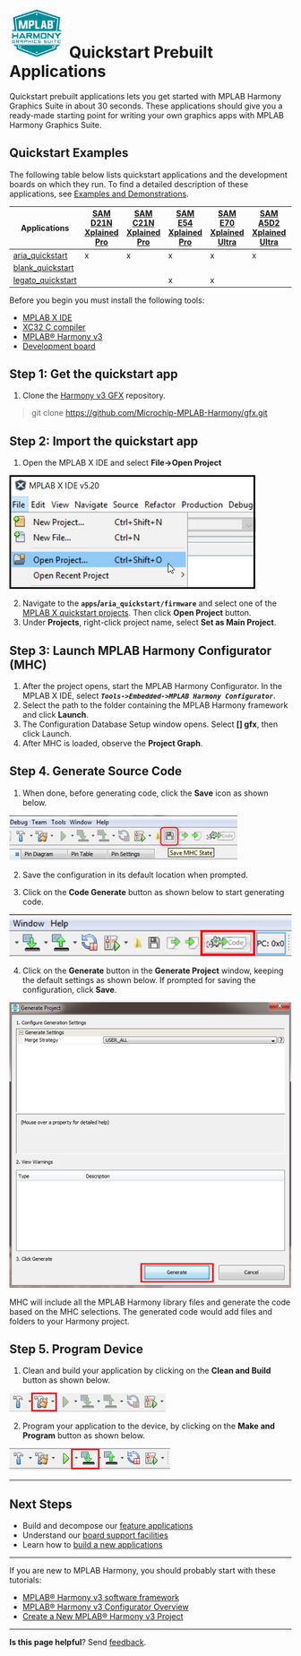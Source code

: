 # ![Microchip Technology](images/mhgs.png) Quickstart Prebuilt Applications

Quickstart prebuilt applications lets you get started with MPLAB Harmony Graphics Suite in about 30 seconds. These applications should give you a ready-made starting point for writing your own graphics apps with MPLAB Harmony Graphics Suite.

## Quickstart Examples

The following table below lists quickstart applications and the development boards on which they run. To find a detailed description of these applications, see [Examples and Demonstrations](https://microchip-mplab-harmony.github.io/gfx/00548.html).

| Applications | [SAM D21N Xplained Pro](https://www.microchip.com/DevelopmentTools/ProductDetails/ATSAMD21-XPRO) |[SAM C21N Xplained Pro](https://www.microchip.com/developmenttools/ProductDetails/PartNO/ATSAMC21-XPRO) | [SAM E54 Xplained Pro](https://www.microchip.com/developmenttools/ProductDetails/PartNO/ATSAME54-XPRO) | [SAM E70 Xplained Ultra](https://www.microchip.com/developmenttools/ProductDetails/PartNO/ATSAME70-XPLD) | [SAM A5D2 Xplained Ultra](https://www.microchip.com/developmenttools/ProductDetails/atsama5d2c-xult) | [Multimedia Expansion Board II](https://www.microchip.com/DevelopmentTools/ProductDetails/PartNO/DM320005-5) |SAM 9x60 Evaluation Kit |[Curiosity PIC32MZ EF 2.0](https://www.microchip.com/Developmenttools/ProductDetails/DM320209) |
| --- | --- |--- | --- | --- | --- | --- | --- |--- |
| [aria_quickstart](https://microchip-mplab-harmony.github.io/gfx/00001.html)              | x | x | x | x | x | x | x | x |
| [blank_quickstart](https://microchip-mplab-harmony.github.io/gfx/00002.html)             |   |   |   |   |   | x |   |  |
| [legato_quickstart](https://microchip-mplab-harmony.github.io/gfx/00003.html)            |   |   | x | x |   | x | x | x |

Before you begin you must install the following tools:

* [MPLAB X IDE](https://microchipdeveloper.com/mplabx:installation)
* [XC32 C compiler](https://microchipdeveloper.com/xc32:installation)
* [MPLAB® Harmony v3](https://microchipdeveloper.com/harmony3:mhc-overview)
* [Development board](https://github.com/automaate/GFX_sandbox/wiki/Supported-Development-Boards)

## Step 1: Get the quickstart app

1. Clone the [Harmony v3 GFX](https://github.com/Microchip-MPLAB-Harmony/gfx.git) repository.

> git clone https://github.com/Microchip-MPLAB-Harmony/gfx.git

## Step 2: Import the quickstart app

1. Open the MPLAB X IDE and select **File->Open Project**

![Microchip Technology](images/existingproj1.png)

2. Navigate to the **`apps`/`aria_quickstart/firmware`** and select one of the [MPLAB X quickstart projects](https://github.com/Microchip-MPLAB-Harmony/gfx/tree/master/apps/aria_quickstart/firmware). Then click **Open Project** button.
3. Under **Projects**, right-click project name, select **Set as Main Project**.

## Step 3: Launch MPLAB Harmony Configurator (MHC)
1. After the project opens, start the MPLAB Harmony Configurator. In the MPLAB X IDE, select **_`Tools->Embedded->MPLAB Harmony Configurator`_**.
2. Select the path to the folder containing the MPLAB Harmony framework and click **Launch**.
3. The Configuration Database Setup window opens. Select **[] gfx**, then click Launch.
4. After MHC is loaded, observe the **Project Graph**.

## Step 4. Generate Source Code
1. When done, before generating code, click the **Save** icon as shown below.

![Microchip Technology](images/save_mhc_step1.png)

2. Save the configuration in its default location when prompted.

3. Click on the **Code Generate** button as shown below to start generating code.

![Microchip Technology](images/generate_code_step1.png)

4. Click on the **Generate** button in the **Generate Project** window, keeping the default settings as shown below.
If prompted for saving the configuration, click **Save**.

![Microchip Technology](images/generate_code_step2.png)

MHC will include all the MPLAB Harmony library files and generate the code based on the MHC selections. The generated code would add files and folders to your Harmony project.

## Step 5. Program Device

1. Clean and build your application by clicking on the **Clean and Build** button as shown below.

![Microchip Technology](images/clean_and_build_icon.png)

2. Program your application to the device, by clicking on the **Make and Program** button as shown below.

![Microchip Technology](images/make_and_program.png)

***
## Next Steps
* Build and decompose our [feature applications](https://github.com/Microchip-MPLAB-Harmony/gfx/wiki/Quickstart-Pre-built-Applications)
* Understand our [board support facilities](https://github.com/Microchip-MPLAB-Harmony/gfx/wiki/Quickstart-Board-Support-Application)
* Learn how to [build a new applications](https://github.com/Microchip-MPLAB-Harmony/gfx/wiki/Build-a-New-Application)

***
If you are new to MPLAB Harmony, you should probably start with these tutorials:

* [MPLAB® Harmony v3 software framework](https://microchipdeveloper.com/harmony3:start) 
* [MPLAB® Harmony v3 Configurator Overview](https://microchipdeveloper.com/harmony3:mhc-overview)
* [Create a New MPLAB® Harmony v3 Project](https://microchipdeveloper.com/harmony3:new-proj)

***

**Is this page helpful**? Send [feedback](https://github.com/Microchip-MPLAB-Harmony/gfx/issues).
